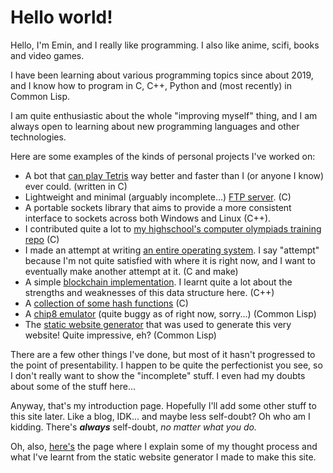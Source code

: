 # Hello world!

Hello, I'm Emin, and I really like programming. 
I also like anime, scifi, books and video games.

I have been learning about various programming topics since about 2019, and I know
how to program in C, C++, Python and (most recently) in Common Lisp. 

I am quite enthusiastic about the whole "improving myself" thing, and I
am always open to learning about new programming languages and other technologies. 

Here are some examples of the kinds of personal projects I've worked on:

- A bot that [can play Tetris](https://github.com/haxala1r/tetris) way better and faster than I (or anyone I know) ever could. (written in C)
- Lightweight and minimal (arguably incomplete...) [FTP server](https://github.com/haxala1r/ftp-server). (C)
- A portable sockets library that aims to provide a more consistent interface to sockets across both Windows and Linux (C++).
- I contributed quite a lot to [my highschool's computer olympiads training repo](https://github.com/melikechan/effl-comp-olympiads) (C)
- I made an attempt at writing [an entire operating system](https://github.com/haxala1r/nettapus). I say "attempt" because I'm not quite satisfied with where it is right now, and I want to eventually make another attempt at it. (C and make)
- A simple [blockchain implementation](https://github.com/haxala1r/basic-blockchain). I learnt quite a lot about the strengths and weaknesses of this data structure here. (C++)
- A [collection of some hash functions](https://github.com/haxala1r/hcl) (C)
- A [chip8 emulator](https://github.com/haxala1r/chip8-emulator) (quite buggy as of right now, sorry...) (Common Lisp)
- The [static website generator](https://github.com/haxala1r/site-generator) that was used to generate this very website! Quite impressive, eh? (Common Lisp)

There are a few other things I've done, but most of it hasn't progressed to the point of presentability.
I happen to be quite the perfectionist you see, so I don't really want to show the "incomplete" stuff.
I even had my doubts about some of the stuff here...

Anyway, that's my introduction page. Hopefully I'll add some other stuff to this site later.
Like a blog, IDK... and maybe less self-doubt? Oh who am I kidding. There's ***always*** self-doubt,
*no matter what you do.*

Oh, also, [here's](/hello-world.html) the page where I explain some of my thought process and what I've learnt from the
static website generator I made to make this site.
